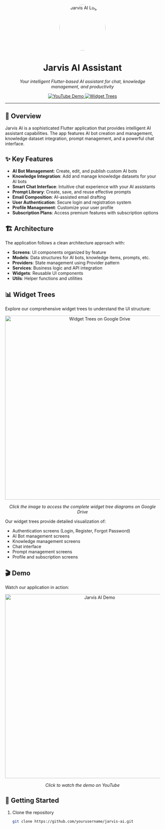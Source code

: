 <div align="center">
  <img src="https://sjc.microlink.io/7UEflw-TZT3bwrmlTYHoSyapH7ft_asFQZ520IOBeS-rVWB2L3gRVaEhf1qHQliu2Ix3oR1mHdI_qpL-t24Ucg.jpeg" alt="Jarvis AI Logo" width="150" height="150" style="border-radius: 50%;">
  <h1>Jarvis AI Assistant</h1>
  <p><em>Your intelligent Flutter-based AI assistant for chat, knowledge management, and productivity</em></p>

  <p>
    <a href="https://youtu.be/Up0f0xoU7Dc">
      <img src="https://img.shields.io/badge/YouTube-Demo-red?style=for-the-badge&logo=youtube" alt="YouTube Demo">
    </a>
    <a href="https://drive.google.com/drive/folders/10Hvci5nROFJ6TniIJbNojRTi4XznmP9P?usp=sharing">
      <img src="https://img.shields.io/badge/Widget%20Trees-draw.io-blue?style=for-the-badge&logo=googledrive" alt="Widget Trees">
    </a>
  </p>
</div>

---

## 📱 Overview

Jarvis AI is a sophisticated Flutter application that provides intelligent AI assistant capabilities. The app features AI bot creation and management, knowledge dataset integration, prompt management, and a powerful chat interface.

## ✨ Key Features

- **AI Bot Management**: Create, edit, and publish custom AI bots
- **Knowledge Integration**: Add and manage knowledge datasets for your AI bots
- **Smart Chat Interface**: Intuitive chat experience with your AI assistants
- **Prompt Library**: Create, save, and reuse effective prompts
- **Email Composition**: AI-assisted email drafting
- **User Authentication**: Secure login and registration system
- **Profile Management**: Customize your user profile
- **Subscription Plans**: Access premium features with subscription options

## 🏗️ Architecture

The application follows a clean architecture approach with:

- **Screens**: UI components organized by feature
- **Models**: Data structures for AI bots, knowledge items, prompts, etc.
- **Providers**: State management using Provider pattern
- **Services**: Business logic and API integration
- **Widgets**: Reusable UI components
- **Utils**: Helper functions and utilities

## 📊 Widget Trees

Explore our comprehensive widget trees to understand the UI structure:

<div align="center">
  <a href="https://drive.google.com/drive/folders/10Hvci5nROFJ6TniIJbNojRTi4XznmP9P?usp=sharing">
    <img src="https://sjc.microlink.io/M5WmjzlSzmB7xVKvSVqt9AMyFoU-_mW8d-lDWYQp2eqXuzUI1lZjVnkpODf81-mWH2eBHV2GeibqyY8mla3xXQ.jpeg" alt="Widget Trees on Google Drive" width="600">
  </a>
  <p><em>Click the image to access the complete widget tree diagrams on Google Drive</em></p>
</div>

Our widget trees provide detailed visualization of:
- Authentication screens (Login, Register, Forgot Password)
- AI Bot management screens
- Knowledge management screens
- Chat interface
- Prompt management screens
- Profile and subscription screens

## 🎬 Demo

Watch our application in action:

<div align="center">
  <a href="https://youtu.be/Up0f0xoU7Dc">
    <img src="https://img.youtube.com/vi/Up0f0xoU7Dc/maxresdefault.jpg" alt="Jarvis AI Demo" width="600">
  </a>
  <p><em>Click to watch the demo on YouTube</em></p>
</div>

## 🚀 Getting Started

1. Clone the repository
   ```bash
   git clone https://github.com/yourusername/jarvis-ai.git